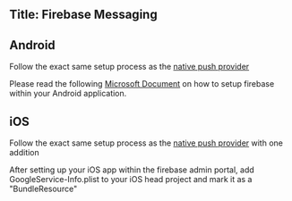 Title: Firebase Messaging
---

<?! PackageInfo "Shiny.Push.FirebaseMessaging" /?>


## Android
Follow the exact same setup process as the [native push provider](xref:pushnative)

Please read the following [Microsoft Document](https://docs.microsoft.com/en-us/xamarin/android/data-cloud/google-messaging/firebase-cloud-messaging) on
how to setup firebase within your Android application.

## iOS

Follow the exact same setup process as the [native push provider](xref:pushnative) with one addition

After setting up your iOS app within the firebase admin portal, add GoogleService-Info.plist to your iOS head project
and mark it as a "BundleResource"